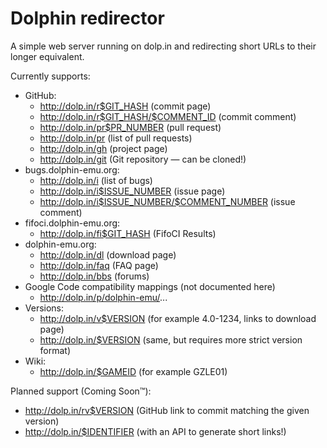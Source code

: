 Dolphin redirector
==================

A simple web server running on dolp.in and redirecting short URLs to their
longer equivalent.

Currently supports:

* GitHub:
  * http://dolp.in/r$GIT_HASH (commit page)
  * http://dolp.in/r$GIT_HASH/$COMMENT_ID (commit comment)
  * http://dolp.in/pr$PR_NUMBER (pull request)
  * http://dolp.in/pr (list of pull requests)
  * http://dolp.in/gh (project page)
  * http://dolp.in/git (Git repository — can be cloned!)
* bugs.dolphin-emu.org:
  * http://dolp.in/i (list of bugs)
  * http://dolp.in/i$ISSUE_NUMBER (issue page)
  * http://dolp.in/i$ISSUE_NUMBER/$COMMENT_NUMBER (issue comment)
* fifoci.dolphin-emu.org:
  * http://dolp.in/fi$GIT_HASH (FifoCI Results)
* dolphin-emu.org:
  * http://dolp.in/dl (download page)
  * http://dolp.in/faq (FAQ page)
  * http://dolp.in/bbs (forums)
* Google Code compatibility mappings (not documented here)
  * http://dolp.in/p/dolphin-emu/...
* Versions:
  * http://dolp.in/v$VERSION (for example 4.0-1234, links to download page)
  * http://dolp.in/$VERSION (same, but requires more strict version format)
* Wiki:
  * http://dolp.in/$GAMEID (for example GZLE01)

Planned support (Coming Soon™):

* http://dolp.in/rv$VERSION (GitHub link to commit matching the given version)
* http://dolp.in/$IDENTIFIER (with an API to generate short links!)
